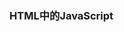 ### HTML中的JavaScript

#### <script>元素

**将JavaScript插入html的主要方法是使用<script>元素。这个元素是由网景公司创造出来，并最早在Netscape Navigator 2中实现的。后来,这个元素正式加入到HTML规范。<script>元素由下列八个属性 **

1. async：可选。表示应该立即开始下载脚本，但不能阻止其他页面动作，比如下载资源或等待其他脚本下载。只对外部脚本文件有效。
2. charset：可选。使用src属性置顶的代码字符集。这个属性很少使用，因为大多数浏览器不在乎它的值
3. crossorigin：可选。配置相关请求的CORS设置。默认不使用CORS设置。crossorigin="anonymous"配置文件请求不必设置凭据标志。crossorigin="use-credentials"设置出战请求会包含凭据
4. defer：可选。表示在文档解析和显示完成后再执行脚本是没有问题的。只对外部脚本有效。在IE7及更早的版本中，对行内脚本也可以指定这个属性。
5. integrity：可选。允许比对接收到的资源和指定的加密签名以验证子元素完整性（SRI,Subresoure Intergrity）。如果接收到的资源路金的签名与这个属性的指定的签名不匹配，则页面会报错，脚本不会执行。这个属性可以用于确保内容分发网络（CDN,Content Delivery Network）不会提供恶意内容
6. language：废弃。最初用于表示代码块中的脚本语言（如JavaScript、JavaScript 1.2 或 VBScript ）。大多数浏览器都会忽略这个属性，不应该再使用它
7. src：可选。表示包含要执行的代码的外部文件
8. type：可选。代替langeuage，表示代码块中脚本语言的内容类型（也称MIME类型）。按照惯例，这个值始终是"text/javascript"，尽管"text/javascript"和"text/ecmascript"都废弃了。JavaScript文件的MIME类型通常是"application/x-javascript"，不过给type属性这个值可能导致脚本被忽略。在非IE的浏览器中有效的其他值还有"application/javascript" 和 "application/ecmascript"。如果这个值是module，则代码会被当成ES6模块，而且只有这时候代码中才能出现 import 和 export 关键字

   ​																														-- 2020 11.4

#### 数据类型

*ECMAScript有六种简单数据类型*

- Undefined  

- Null 

- Boolean  

- Number

- String

- Symbol

  

*一种复杂数据类型*

Object(对象)

​																															-- 2020.11.9

#### 语句

- if

- do-while

- while

- for

- for-in

- for-of

  ##### 标签语句

  - break和continue语句

  - with

  - switch

    ​																													-- 2020.11.10

#### 函数

















## 

